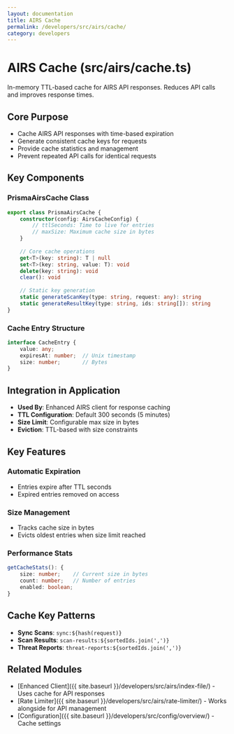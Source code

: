 ```yaml
---
layout: documentation
title: AIRS Cache
permalink: /developers/src/airs/cache/
category: developers
---
```


# AIRS Cache (src/airs/cache.ts)

In-memory TTL-based cache for AIRS API responses. Reduces API calls and improves response times.

## Core Purpose

- Cache AIRS API responses with time-based expiration
- Generate consistent cache keys for requests
- Provide cache statistics and management
- Prevent repeated API calls for identical requests

## Key Components

### PrismaAirsCache Class

```typescript
export class PrismaAirsCache {
    constructor(config: AirsCacheConfig) {
        // ttlSeconds: Time to live for entries
        // maxSize: Maximum cache size in bytes
    }
    
    // Core cache operations
    get<T>(key: string): T | null
    set<T>(key: string, value: T): void
    delete(key: string): void
    clear(): void
    
    // Static key generation
    static generateScanKey(type: string, request: any): string
    static generateResultKey(type: string, ids: string[]): string
}
```

### Cache Entry Structure

```typescript
interface CacheEntry {
    value: any;
    expiresAt: number;  // Unix timestamp
    size: number;       // Bytes
}
```

## Integration in Application

- **Used By**: Enhanced AIRS client for response caching
- **TTL Configuration**: Default 300 seconds (5 minutes)
- **Size Limit**: Configurable max size in bytes
- **Eviction**: TTL-based with size constraints

## Key Features

### Automatic Expiration

- Entries expire after TTL seconds
- Expired entries removed on access

### Size Management

- Tracks cache size in bytes
- Evicts oldest entries when size limit reached

### Performance Stats

```typescript
getCacheStats(): {
    size: number;    // Current size in bytes
    count: number;   // Number of entries
    enabled: boolean;
}
```

## Cache Key Patterns

- **Sync Scans**: `sync:${hash(request)}`
- **Scan Results**: `scan-results:${sortedIds.join(',')}`
- **Threat Reports**: `threat-reports:${sortedIds.join(',')}`

## Related Modules

- [Enhanced Client]({{ site.baseurl }}/developers/src/airs/index-file/) - Uses cache for API responses
- [Rate Limiter]({{ site.baseurl }}/developers/src/airs/rate-limiter/) - Works alongside for API management
- [Configuration]({{ site.baseurl }}/developers/src/config/overview/) - Cache settings